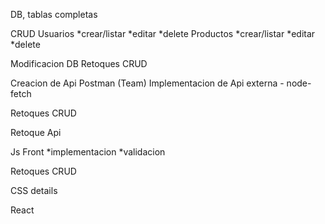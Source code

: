 DB, tablas completas

CRUD 
Usuarios
*crear/listar
*editar
*delete
Productos
*crear/listar
*editar
*delete

Modificacion DB
Retoques CRUD

Creacion de Api
Postman (Team)
Implementacion de Api externa - node-fetch

Retoques CRUD

Retoque Api

Js Front
*implementacion
*validacion

Retoques CRUD

CSS details

React